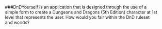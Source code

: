 ###DnDYourself is an application that is designed through the use of a simple form to create a Dungeons and Dragons (5th Edition) character at 1st level that represents the user. How would you fair within the DnD ruleset and worlds?
